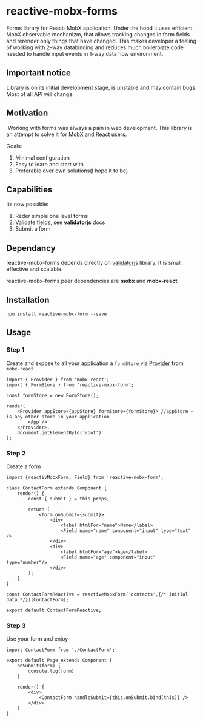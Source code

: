 # reactive-mobx-forms
Forms library for React+MobX application. Under the hood it uses efficient MobX observable mechanizm, that allows tracking changes in form fields and rerender only things that have changed. This makes developer a feeling of working with 2-way databinding and reduces much boilerplate code needed to handle input events in 1-way data flow environment. 

## Important notice
Library is on its initial development stage, is unstable and may contain bugs. Most of all API will change.

## Motivation
 Working with forms was always a pain in web development. This library is an attempt to solve it for MobX and React users.
 
 Goals:
 1. Minimal configuration
 2. Easy to learn and start with
 3. Preferable over own solutions(I hope it to be)

 ## Capabilities
 Its now possible: 
 1. Reder simple one level forms
 2. Validate fields, see **validatorjs** docs
 3. Submit a form
 
 ## Dependancy
 reactive-mobx-forms depends directly on [validatorjs](https://github.com/skaterdav85/validatorjs) library. It is small, effective and scalable. 
 
 reactive-mobx-forms peer dependencies are **mobx** and **mobx-react**
 
 ## Installation
 
 ```
 npm install reactive-mobx-form --save
 ```
 
## Usage

### Step 1
Create and expose to all your application a `formStore` via [Provider](https://github.com/mobxjs/mobx-react#provider-and-inject) from `mobx-react`

```
import { Provider } from 'mobx-react';
import { FormStore } from 'reactive-mobx-form';

const formStore = new FormStore();

render(
    <Provider appStore={appStore} formStore={formStore}> //appStore - is any other store in your application
        <App />
    </Provider>,
    document.getElementById('root')
);
```

### Step 2
Create a form

```
import {reactivMobxForm, Field} from 'reactive-mobx-form';

class ContactForm extends Component {
    render() {
        const { submit } = this.props;
        
        return (
            <form onSubmit={submit}>
                <div>
                    <label htmlFor="name">Name</label>
                    <Field name="name" component="input" type="text" />
                </div>
                <div>
                    <label htmlFor="age">Age</label>
                    <Field name="age" component="input" type="number"/>
                </div>
        );
    }
}

const ContactFormReactive = reactiveMobxForm('contacts',{/* initial data */})(ContactForm);

export default ContactFormReactive;
```

### Step 3
Use your form and enjoy

```
import ContactForm from './ContactForm';

export default Page extends Component {
    onSubmit(form) {
        console.log(form)
    }
    
    render() {
        <div>
            <ContactForm handleSubmit={this.onSubmit.bind(this)} />
        </div>
    }
}
```
